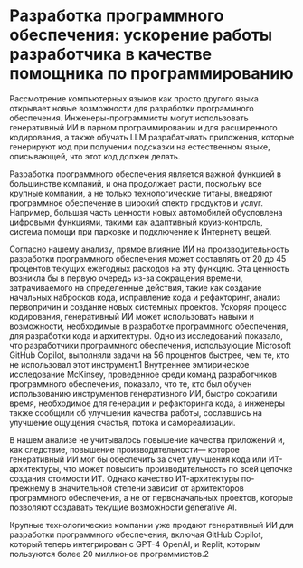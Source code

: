 # Разработка программного обеспечения: ускорение работы разработчика в качестве помощника по программированию


Рассмотрение компьютерных языков как просто другого языка открывает новые возможности для разработки программного обеспечения. Инженеры-программисты могут использовать генеративный ИИ в парном программировании и для расширенного кодирования, а также обучать LLM разрабатывать приложения, которые генерируют код при получении подсказки на естественном языке, описывающей, что этот код должен делать.

Разработка программного обеспечения является важной функцией в большинстве компаний, и она продолжает расти, поскольку все крупные компании, а не только технологические титаны, внедряют программное обеспечение в широкий спектр продуктов и услуг. Например, большая часть ценности новых автомобилей обусловлена цифровыми функциями, такими как адаптивный круиз-контроль, система помощи при парковке и подключение к Интернету вещей.

Согласно нашему анализу, прямое влияние ИИ на производительность разработки программного обеспечения может составлять от 20 до 45 процентов текущих ежегодных расходов на эту функцию. Эта ценность возникла бы в первую очередь из-за сокращения времени, затрачиваемого на определенные действия, такие как создание начальных набросков кода, исправление кода и рефакторинг, анализ первопричин и создание новых системных проектов. Ускоряя процесс кодирования, генеративный ИИ может использовать навыки и возможности, необходимые в разработке программного обеспечения, для разработки кода и архитектуры. Одно из исследований показало, что разработчики программного обеспечения, использующие Microsoft GitHub Copilot, выполняли задачи на 56 процентов быстрее, чем те, кто не использовал этот инструмент.1 Внутреннее эмпирическое исследование McKinsey, проведенное среди команд разработчиков программного обеспечения, показало, что те, кто был обучен использованию инструментов генеративного ИИ, быстро сократили время, необходимое для генерации и рефакторинга кода, а инженеры также сообщили об улучшении качества работы, сославшись на улучшение ощущения счастья, потока и самореализации.

В нашем анализе не учитывалось повышение качества приложений и, как следствие, повышение производительности— которое генеративный ИИ мог бы обеспечить за счет улучшения кода или ИТ-архитектуры, что может повысить производительность по всей цепочке создания стоимости ИТ. Однако качество ИТ-архитектуры по-прежнему в значительной степени зависит от архитекторов программного обеспечения, а не от первоначальных проектов, которые позволяют создавать текущие возможности generative AI.

Крупные технологические компании уже продают генеративный ИИ для разработки программного обеспечения, включая GitHub Copilot, который теперь интегрирован с GPT-4 OpenAI, и Replit, которым пользуются более 20 миллионов программистов.2
